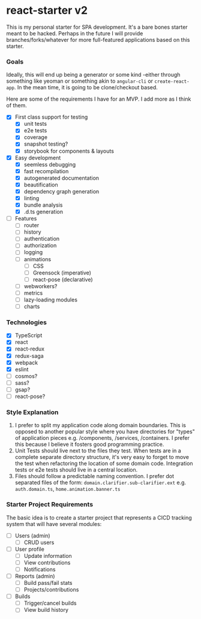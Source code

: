 # react-starter v2
This is my personal starter for SPA development. It's a bare bones starter meant to be hacked.
Perhaps in the future I will provide branches/forks/whatever for more full-featured applications
based on this starter.

### Goals
Ideally, this will end up being a generator or some kind -either through something like yeoman or something akin to `angular-cli` or `create-react-app`.
In the mean time, it is going to be clone/checkout based.

Here are some of the requirements I have for an MVP. I add more as I think of them.

- [x] First class support for testing
    - [x] unit tests
    - [x] e2e tests
    - [x] coverage
    - [x] snapshot testing?
    - [x] storybook for components & layouts
- [x] Easy development
    - [x] seemless debugging
    - [x] fast recompilation
    - [x] autogenerated documentation
    - [x] beautification
    - [x] dependency graph generation
    - [x] linting
    - [x] bundle analysis
    - [x] .d.ts generation
- [ ] Features
    - [ ] router
    - [ ] history
    - [ ] authentication
    - [ ] authorization
    - [ ] logging
    - [ ] animations
        - [ ] CSS
        - [ ] Greensock (imperative)
        - [ ] react-pose (declarative)
    - [ ] webworkers?
    - [ ] metrics
    - [ ] lazy-loading modules
    - [ ] charts

### Technologies
- [x] TypeScript
- [x] react
- [x] react-redux
- [x] redux-saga
- [x] webpack
- [x] eslint
- [ ] cosmos?
- [ ] sass?
- [ ] gsap?
- [ ] react-pose?

### Style Explanation
1. I prefer to split my application code along domain boundaries. This is opposed to
another popular style where you have directories for "types" of application pieces
e.g. /components, /services, /containers. I prefer this because I believe it fosters
good programming practice.
1. Unit Tests should live next to the files they test. When tests are in a complete separate
directory structure, it's very easy to forget to move the test when refactoring the location
of some domain code. Integration tests or e2e tests should live in a central location.
1. Files should follow a predictable naming convention. I prefer dot separated files of the form:
`domain.clarifier.sub-clarifier.ext` e.g. `auth.domain.ts`, `home.animation.banner.ts`

### Starter Project Requirements
The basic idea is to create a starter project that represents a CICD tracking system that will have several modules:
- [ ] Users (admin)
    - [ ] CRUD users
- [ ] User profile
    - [ ] Update information
    - [ ] View contributions
    - [ ] Notifications
- [ ] Reports (admin)
    - [ ] Build pass/fail stats
    - [ ] Projects/contributions
- [ ] Builds
    - [ ] Trigger/cancel builds
    - [ ] View build history